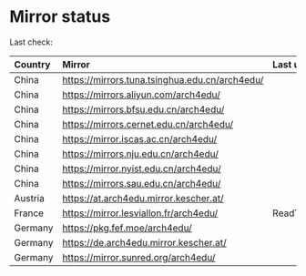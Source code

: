 <script src="./time.js"></script>
# Mirror status
Last check: <script type="text/javascript">localize(1712715914.0219371);</script>

|Country|Mirror|Last update|
|:------|:-----|:----------|
|China|https://mirrors.tuna.tsinghua.edu.cn/arch4edu/|<script type="text/javascript">localize(1712687213);</script>|
|China|https://mirrors.aliyun.com/arch4edu/|<script type="text/javascript">localize(1712687213);</script>|
|China|https://mirrors.bfsu.edu.cn/arch4edu/|<script type="text/javascript">localize(1712687213);</script>|
|China|https://mirrors.cernet.edu.cn/arch4edu/|<script type="text/javascript">localize(1712687213);</script>|
|China|https://mirror.iscas.ac.cn/arch4edu/|<script type="text/javascript">localize(1712687213);</script>|
|China|https://mirrors.nju.edu.cn/arch4edu/|<script type="text/javascript">localize(1712687213);</script>|
|China|https://mirror.nyist.edu.cn/arch4edu/|<script type="text/javascript">localize(1712687213);</script>|
|China|https://mirrors.sau.edu.cn/arch4edu/|<script type="text/javascript">localize(1712687213);</script>|
|Austria|https://at.arch4edu.mirror.kescher.at/|<script type="text/javascript">localize(1712687213);</script>|
|France|https://mirror.lesviallon.fr/arch4edu/|ReadTimeout|
|Germany|https://pkg.fef.moe/arch4edu/|<script type="text/javascript">localize(1712687213);</script>|
|Germany|https://de.arch4edu.mirror.kescher.at/|<script type="text/javascript">localize(1712687213);</script>|
|Germany|https://mirror.sunred.org/arch4edu/|<script type="text/javascript">localize(1712687213);</script>|

<script src="./tablefilter/tablefilter.js"></script>
<script src="./table.js"></script>